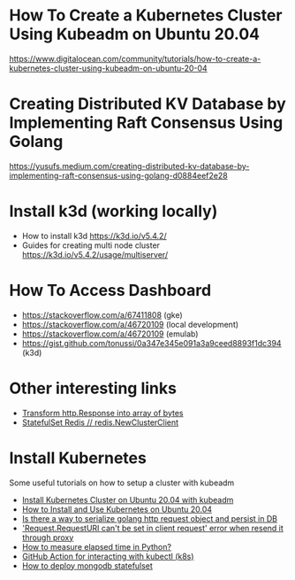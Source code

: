 # How To Create a Kubernetes Cluster Using Kubeadm on Ubuntu 20.04

https://www.digitalocean.com/community/tutorials/how-to-create-a-kubernetes-cluster-using-kubeadm-on-ubuntu-20-04

# Creating Distributed KV Database by Implementing Raft Consensus Using Golang

https://yusufs.medium.com/creating-distributed-kv-database-by-implementing-raft-consensus-using-golang-d0884eef2e28

# Install k3d (working locally)

* How to install k3d https://k3d.io/v5.4.2/
* Guides for creating multi node cluster https://k3d.io/v5.4.2/usage/multiserver/

# How To Access Dashboard

* https://stackoverflow.com/a/67411808 (gke)
* https://stackoverflow.com/a/46720109 (local development)
* https://stackoverflow.com/a/46720109 (emulab)
* https://gist.github.com/tonussi/0a347e345e091a3a9ceed8893f1dc394 (k3d)

# Other interesting links

* [Transform http.Response into array of bytes](https://stackoverflow.com/a/69055473)
* [StatefulSet Redis // redis.NewClusterClient](https://cloud.google.com/kubernetes-engine/docs/tutorials/upgrading-stateful-workload?hl=pt-br)

# Install Kubernetes

Some useful tutorials on how to setup a cluster with kubeadm

* [Install Kubernetes Cluster on Ubuntu 20.04 with kubeadm](https://computingforgeeks.com/deploy-kubernetes-cluster-on-ubuntu-with-kubeadm/)
* [How to Install and Use Kubernetes on Ubuntu 20.04](https://www.cloudsigma.com/how-to-install-and-use-kubernetes-on-ubuntu-20-04/)
* [Is there a way to serialize golang http request object and persist in DB](https://stackoverflow.com/a/59059924)
* ['Request.RequestURI can't be set in client request' error when resend it through proxy](https://stackoverflow.com/a/65805980)
* [How to measure elapsed time in Python?](https://stackoverflow.com/questions/7370801/how-to-measure-elapsed-time-in-python)
* [GitHub Action for interacting with kubectl (k8s)](https://github.com/actions-hub/kubectl)
* [How to deploy mongodb statefulset](https://kubernetes.io/blog/2017/01/running-mongodb-on-kubernetes-with-statefulsets/)
